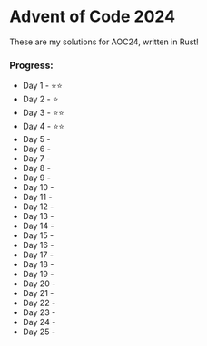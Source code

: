 # Advent of Code 2024
These are my solutions for AOC24, written in Rust!

### Progress:
* Day 1 - ⭐⭐
* Day 2 - ⭐
* Day 3 - ⭐⭐
* Day 4 - ⭐⭐
* Day 5 - 
* Day 6 - 
* Day 7 - 
* Day 8 - 
* Day 9 - 
* Day 10 -
* Day 11 -
* Day 12 -
* Day 13 -
* Day 14 -
* Day 15 -
* Day 16 -
* Day 17 -
* Day 18 -
* Day 19 -
* Day 20 -
* Day 21 -
* Day 22 -
* Day 23 -
* Day 24 -
* Day 25 -
